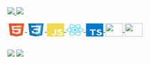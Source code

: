 

<div>
  <a href="https://github.com/tarcisioandrade">
  <img height="180em" src="https://github-readme-stats.zohan.tech/api?username=tarcisioandrade&show_icons=true&theme=github_dark&include_all_commits=true&count_private=true"/>
  <img height="180em" src="https://github-readme-stats.zohan.tech/api/top-langs/?username=tarcisioandrade&layout=compact&langs_count=7&theme=github_dark"/>
</div>
<div style="display: inline_block"><br>
  <img align="center" height="30" width="40" src="https://raw.githubusercontent.com/devicons/devicon/master/icons/html5/html5-original.svg">
  <img align="center" height="30" width="40" src="https://raw.githubusercontent.com/devicons/devicon/master/icons/css3/css3-original.svg">
  <img align="center" height="30" width="40" src="https://raw.githubusercontent.com/devicons/devicon/master/icons/javascript/javascript-plain.svg">
  <img align="center" height="30" width="40" src="https://raw.githubusercontent.com/devicons/devicon/master/icons/react/react-original.svg">
  <img align="center"height="30" width="40" src="https://raw.githubusercontent.com/devicons/devicon/master/icons/typescript/typescript-plain.svg">
  <img align="center"height="30" width="40" src="https://cdn.sanity.io/images/9kjy77bb/production/b1dd14bbdbe81a00ed9c8d0ddad9549f23fdabb2-101x101.svg">
  <img align="center"height="30" width="40" src="https://cdn.sanity.io/images/9kjy77bb/production/4af2bc8428c8f50c82a103a552c5754b60a2ef68-64x64.svg">
</div>

##

<a href="mailto:tarcisioandrade016@gmail.com"><img src="https://img.shields.io/badge/-Gmail-%23333?style=for-the-badge&logo=gmail&logoColor=white" target="_blank"></a>
<a href="https://www.linkedin.com/in/tarcisioandrade" target="_blank"><img src="https://img.shields.io/badge/-LinkedIn-%230077B5?style=for-the-badge&logo=linkedin&logoColor=white" target="_blank"></a> 

